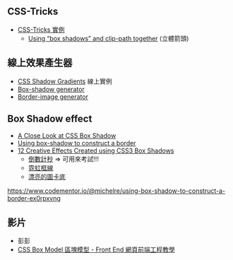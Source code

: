 ## CSS-Tricks 
* [CSS-Tricks 實例](https://css-tricks.com/)
  * [Using “box shadows” and clip-path together](https://css-tricks.com/using-box-shadows-and-clip-path-together/) (立體箭頭)
  
  
## 線上效果產生器
* [CSS Shadow Gradients](https://alvarotrigo.com/shadow-gradients/) 線上實例
* [Box-shadow generator](https://developer.mozilla.org/en-US/docs/Web/CSS/CSS_Backgrounds_and_Borders/Box-shadow_generator)
* [Border-image generator](https://developer.mozilla.org/en-US/docs/Web/CSS/CSS_Backgrounds_and_Borders/Border-image_generator)


## Box Shadow effect
* [A Close Look at CSS Box Shadow](https://www.webfx.com/blog/web-design/css-box-shadow/) 
* [Using box-shadow to construct a border](https://www.codementor.io/@michelre/using-box-shadow-to-construct-a-border-ex0rpxvng)
* [12 Creative Effects Created using CSS3 Box Shadows](https://cssdeck.com/blog/12-creative-effects-created-using-css3-box-shadows/)
  * [倒數計秒](https://codepen.io/martingrand/pen/DGNyNN) => 可用來考試!!!
  * [霓虹框線](https://codepen.io/akwright/pen/raBdOO) 
  * [漂亮的圖卡底](https://codepen.io/jcorpus/pen/xbExKL)


https://www.codementor.io/@michelre/using-box-shadow-to-construct-a-border-ex0rpxvng
## 影片
- 彭彭
 - [CSS Box Model 區塊模型 - Front End 網頁前端工程教學](https://www.youtube.com/watch?v=whFuqruDeJs&list=PL-g0fdC5RMbqW54tWQPIVbhyl_Ky6a2VI&index=6)

